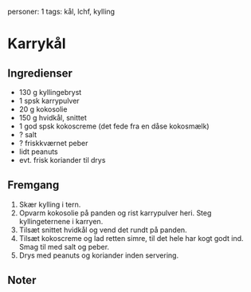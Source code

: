 personer: 1
tags: kål, lchf, kylling

# Karrykål

## Ingredienser
  - 130 g kyllingebryst
  - 1 spsk karrypulver
  - 20 g kokosolie
  - 150 g hvidkål, snittet
  - 1 god spsk kokoscreme (det fede fra en dåse kokosmælk)
  - ? salt
  - ? friskkværnet peber
  - lidt peanuts
  - evt. frisk koriander til drys

## Fremgang
  1. Skær kylling i tern.
  2. Opvarm kokosolie på panden og rist karrypulver heri. Steg kyllingeternene i karryen.
  3. Tilsæt snittet hvidkål og vend det rundt på panden.
  4. Tilsæt kokoscreme og lad retten simre, til det hele har kogt godt ind. Smag til med salt og peber.
  5. Drys med peanuts og koriander inden servering.

## Noter
